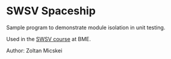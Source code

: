 # SWSV Spaceship

Sample program to demonstrate module isolation in unit testing.

Used in the [SWSV course](http://inf.mit.bme.hu/en/edu/courses/swsv) at BME.

Author: Zoltan Micskei
